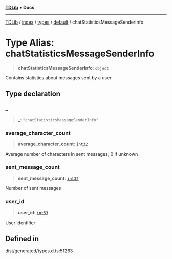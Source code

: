 [**TDLib**](../../../../../../README.md) • **Docs**

***

[TDLib](../../../../../../modules.md) / [index](../../../../../README.md) / [types](../../../README.md) / [default](../README.md) / chatStatisticsMessageSenderInfo

# Type Alias: chatStatisticsMessageSenderInfo

> **chatStatisticsMessageSenderInfo**: `object`

Contains statistics about messages sent by a user

## Type declaration

### \_

> **\_**: `"chatStatisticsMessageSenderInfo"`

### average\_character\_count

> **average\_character\_count**: [`int32`](int32-1.md)

Average number of characters in sent messages; 0 if unknown

### sent\_message\_count

> **sent\_message\_count**: [`int32`](int32-1.md)

Number of sent messages

### user\_id

> **user\_id**: [`int53`](int53-1.md)

User identifier

## Defined in

dist/generated/types.d.ts:51263
